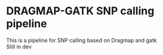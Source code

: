 # DRAGMAP-GATK SNP calling pipeline
This is a pipeline for SNP calling based on Dragmap and gatk \
Still in dev
